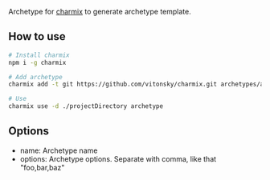 Archetype for [charmix](https://www.npmjs.com/package/charmix) to generate archetype template.

## How to use

```sh
# Install charmix
npm i -g charmix

# Add archetype
charmix add -t git https://github.com/vitonsky/charmix.git archetypes/archetype-template

# Use
charmix use -d ./projectDirectory archetype
```

## Options

- name: Archetype name
- options: Archetype options. Separate with comma, like that "foo,bar,baz"
